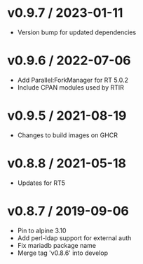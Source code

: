 
v0.9.7 / 2023-01-11
==================

  * Version bump for updated dependencies

v0.9.6 / 2022-07-06
==================

  * Add Parallel:ForkManager for RT 5.0.2
  * Include CPAN modules used by RTIR

v0.9.5 / 2021-08-19
==================

  * Changes to build images on GHCR

v0.8.8 / 2021-05-18
==================

  * Updates for RT5

v0.8.7 / 2019-09-06
==================

  * Pin to alpine 3.10
  * Add perl-ldap support for external auth
  * Fix mariadb package name
  * Merge tag 'v0.8.6' into develop

